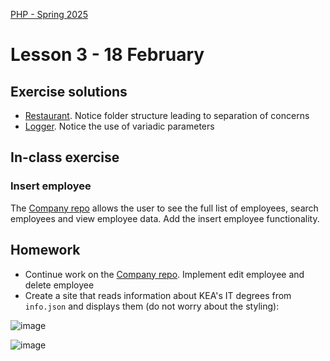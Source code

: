 [PHP - Spring 2025](https://github.com/arturomorarioja-kea/WD_PHP_F25/blob/main/README.md)

# Lesson 3 - 18 February

## Exercise solutions
  - [Restaurant](https://github.com/arturomorarioja/php_restaurant). Notice folder structure leading to separation of concerns
  - [Logger](https://github.com/arturomorarioja/php_logger). Notice the use of variadic parameters

## In-class exercise

### Insert employee
The [Company repo](https://github.com/arturomorarioja/php_pdo) allows the user to see the full list of employees, search employees and view employee data. Add the insert employee functionality.

## Homework
- Continue work on the [Company repo](https://github.com/arturomorarioja/php_pdo). Implement edit employee and delete employee
- Create a site that reads information about KEA's IT degrees from `info.json` and displays them (do not worry about the styling):

![image](https://github.com/user-attachments/assets/3fbc6631-642d-43f8-84e0-93a004ebf133)

![image](https://github.com/user-attachments/assets/01b819bc-440c-455d-91b5-ffdbd0ca93ce)


